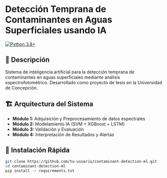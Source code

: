 # Detección Temprana de Contaminantes en Aguas Superficiales usando IA

[![Python 3.8+](https://img.shields.io/badge/python-3.8+-blue.svg)](https://www.python.org/downloads/)


## 🎯 Descripción

Sistema de inteligencia artificial para la detección temprana de contaminantes en aguas superficiales mediante análisis espectrofotométrico. Desarrollado como proyecto de tesis en la Universidad de Concepción.

## 🏗️ Arquitectura del Sistema

- **Módulo 1:** Adquisición y Preprocesamiento de datos espectrales
- **Módulo 2:** Modelamiento IA (SVM + XGBoost + LSTM)
- **Módulo 3:** Validación y Evaluación
- **Módulo 4:** Interpretación de Resultados y Alertas

## 🚀 Instalación Rápida

```bash
git clone https://github.com/tu-usuario/contaminant-detection-ml.git
cd contaminant-detection-ml
pip install -r requirements.txt

